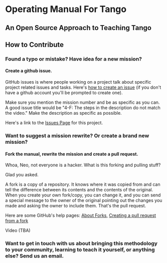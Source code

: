 # Operating Manual For Tango

## An Open Source Approach to Teaching Tango

## How to Contribute

### Found a typo or mistake? Have idea for a new mission?

#### Create a github issue.

GitHub issues is where people working on a project talk about specific project related issues and tasks. Here's [how to create an issue](https://help.github.com/articles/creating-an-issue/) (if you don't have a github account you'll be prompted to create one). 

Make sure you mention the mission number and be as specific as you can. A good issue title would be "4-F: The steps in the description do not match the video." Make the description as specific as possible.

Here's a link to the [Issues Page](https://github.com/andreimoment/tangomanual/issues) for this project.

### Want to suggest a mission rewrite? Or create a brand new mission? 

#### Fork the manual, rewrite the mission and create a pull request.

Whoa, Neo, not everyone is a hacker. What is this forking and pulling stuff?

Glad you asked. 

A fork is a copy of a repository. It knows where it was copied from and can tell the difference between its contents and the contents of the original. When you create your own fork/copy, you can change it, and you can send a special message to the owner of the original pointing out the changes you made and asking the owner to include them. That's the pull request.

Here are some GitHub's help pages: [About Forks](https://help.github.com/articles/about-forks/), [Creating a pull request from a fork](https://help.github.com/articles/creating-a-pull-request-from-a-fork/)

Video (TBA)

### Want to get in touch with us about bringing this methodology to your community, learning to teach it yourself, or anything else? Send us an email.
